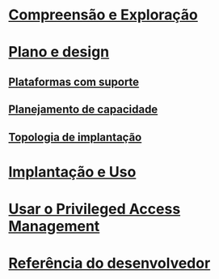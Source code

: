 # [Compreensão e Exploração](/microsoft-identity-manager/understand-explore/microsoft-identity-manager-2016)
# [Plano e design](/microsoft-identity-manager/plan-design/microsoft-identity-manager-2016-supported-platforms)
## [Plataformas com suporte](microsoft-identity-manager-2016-supported-platforms.md)
## [Planejamento de capacidade](capacity-planning-guide.md)
## [Topologia de implantação](topology-considerations.md)
# [Implantação e Uso](/microsoft-identity-manager/deploy-use/microsoft-identity-manager-deploy)
# [Usar o Privileged Access Management](/microsoft-identity-manager/pam/privileged-identity-management-for-active-directory-domain-services)
# [Referência do desenvolvedor](/microsoft-identity-manager/reference/microsoft-identity-manager-2016-developer-reference)


<!--HONumber=Jun16_HO3-->


